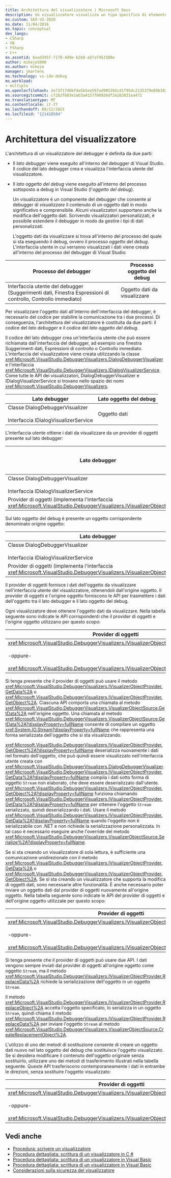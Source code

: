 ```yaml
---
title: Architettura del visualizzatore | Microsoft Docs
description: Un visualizzatore visualizza un tipo specifico di elemento dati e può consentire anche la modifica. Informazioni sull'architettura di un visualizzatore.
ms.custom: SEO-VS-2020
ms.date: 11/04/2016
ms.topic: conceptual
dev_langs:
- CSharp
- VB
- FSharp
- C++
ms.assetid: 6aad395f-7170-4d9e-b2b8-a5faf453380e
author: mikejo5000
ms.author: mikejo
manager: jmartens
ms.technology: vs-ide-debug
ms.workload:
- multiple
ms.openlocfilehash: 2e73f1746bf4a5b5ee597ad905392cd1f95dc2135379e89b102cce4381c70aa7
ms.sourcegitcommit: c72b2f603e1eb3a4157f00926df2e263831ea472
ms.translationtype: MT
ms.contentlocale: it-IT
ms.lasthandoff: 08/12/2021
ms.locfileid: "121418584"
---
```

# <a name="visualizer-architecture"></a>Architettura del visualizzatore
L'architettura di un visualizzatore del debugger è definita da due parti:

- Il *lato debugger* viene eseguito all'interno del debugger di Visual Studio. Il codice del lato debugger crea e visualizza l'interfaccia utente del visualizzatore.

- Il *lato oggetto del debug* viene eseguito all'interno del processo sottoposto a debug in Visual Studio (l'*oggetto del debug*).

  Un visualizzatore è un componente del debugger che consente al debugger di *visualizzare* il contenuto di un oggetto dati in modo significativo e comprensibile. Alcuni visualizzatori supportano anche la modifica dell'oggetto dati. Scrivendo visualizzatori personalizzati, è possibile estendere il debugger in modo da gestire i tipi di dati personalizzati.

  L'oggetto dati da visualizzare si trova all'interno del processo del quale si sta eseguendo il debug, ovvero il processo *oggetto del debug*. L'interfaccia utente in cui verranno visualizzati i dati viene creata all'interno del processo del debugger di Visual Studio:

|Processo del debugger|Processo oggetto del debug|
|----------------------|----------------------|
|Interfaccia utente del debugger (Suggerimenti dati, Finestra Espressioni di controllo, Controllo immediato)|Oggetto dati da visualizzare|

 Per visualizzare l'oggetto dati all'interno dell'interfaccia del debugger, è necessario del codice per stabilire la comunicazione tra i due processi. Di conseguenza, l'architettura del visualizzatore è costituita da due parti: il codice del *lato debugger* e il codice del *lato oggetto del debug*.

 Il codice del lato debugger crea un'interfaccia utente che può essere richiamata dall'interfaccia del debugger, ad esempio una finestra Suggerimenti dati, Espressioni di controllo o Controllo immediato. L'interfaccia del visualizzatore viene creata utilizzando la classe <xref:Microsoft.VisualStudio.DebuggerVisualizers.DialogDebuggerVisualizer> e l'interfaccia <xref:Microsoft.VisualStudio.DebuggerVisualizers.IDialogVisualizerService>. Come tutte le API dei visualizzatori, DialogDebuggerVisualizer e IDialogVisualizerService si trovano nello spazio dei nomi <xref:Microsoft.VisualStudio.DebuggerVisualizers>.

|Lato debugger|Lato oggetto del debug|
|-------------------|-------------------|
|Classe DialogDebuggerVisualizer<br /><br /> Interfaccia IDialogVisualizerService|Oggetto dati|

 L'interfaccia utente ottiene i dati da visualizzare da un provider di oggetti presente sul lato debugger:

|Lato debugger|Lato oggetto del debug|
|-------------------|-------------------|
|Classe DialogDebuggerVisualizer<br /><br /> Interfaccia IDialogVisualizerService|Oggetto dati|
|Provider di oggetti (implementa l'interfaccia <xref:Microsoft.VisualStudio.DebuggerVisualizers.IVisualizerObjectProvider>)||

 Sul lato oggetto del debug è presente un oggetto corrispondente denominato origine oggetto:

|Lato debugger|Lato oggetto del debug|
|-------------------|-------------------|
|Classe DialogDebuggerVisualizer<br /><br /> Interfaccia IDialogVisualizerService|Oggetto dati|
|Provider di oggetti (implementa l'interfaccia <xref:Microsoft.VisualStudio.DebuggerVisualizers.IVisualizerObjectProvider>)|Origine oggetto (derivata dalla classe <xref:Microsoft.VisualStudio.DebuggerVisualizers.VisualizerObjectSource>).|

 Il provider di oggetti fornisce i dati dell'oggetto da visualizzare nell'interfaccia utente del visualizzatore, ottenendoli dall'origine oggetto. Il provider di oggetti e l'origine oggetto forniscono le API per trasmettere i dati dell'oggetto tra il lato debugger e il lato oggetto del debug.

 Ogni visualizzatore deve ottenere l'oggetto dati da visualizzare. Nella tabella seguente sono indicate le API corrispondenti che il provider di oggetti e l'origine oggetto utilizzano per questo scopo:

|Provider di oggetti|Origine oggetto|
|---------------------|-------------------|
|<xref:Microsoft.VisualStudio.DebuggerVisualizers.IVisualizerObjectProvider.GetData%2A><br /><br /> -oppure-<br /><br /> <xref:Microsoft.VisualStudio.DebuggerVisualizers.IVisualizerObjectProvider.GetObject%2A>|<xref:Microsoft.VisualStudio.DebuggerVisualizers.VisualizerObjectSource.GetData%2A>|

 Si tenga presente che il provider di oggetti può usare il metodo <xref:Microsoft.VisualStudio.DebuggerVisualizers.IVisualizerObjectProvider.GetData%2A> o <xref:Microsoft.VisualStudio.DebuggerVisualizers.IVisualizerObjectProvider.GetObject%2A>. Ciascuna API comporta una chiamata al metodo <xref:Microsoft.VisualStudio.DebuggerVisualizers.VisualizerObjectSource.GetData%2A> nell'origine oggetto. Una chiamata al metodo <xref:Microsoft.VisualStudio.DebuggerVisualizers.VisualizerObjectSource.GetData%2A?displayProperty=fullName> consente di compilare un oggetto <xref:System.IO.Stream?displayProperty=fullName> che rappresenta una forma serializzata dell'oggetto che si sta visualizzando.

 <xref:Microsoft.VisualStudio.DebuggerVisualizers.IVisualizerObjectProvider.GetObject%2A?displayProperty=fullName> deserializza nuovamente i dati nel formato dell'oggetto, che può quindi essere visualizzato nell'interfaccia utente creata con <xref:Microsoft.VisualStudio.DebuggerVisualizers.DialogDebuggerVisualizer>. <xref:Microsoft.VisualStudio.DebuggerVisualizers.IVisualizerObjectProvider.GetData%2A?displayProperty=fullName> compila i dati sotto forma di oggetto `Stream` non elaborato, che deve essere deserializzato dall'utente. <xref:Microsoft.VisualStudio.DebuggerVisualizers.IVisualizerObjectProvider.GetObject%2A?displayProperty=fullName> funziona chiamando <xref:Microsoft.VisualStudio.DebuggerVisualizers.IVisualizerObjectProvider.GetData%2A?displayProperty=fullName> per ottenere l'oggetto `Stream` serializzato, quindi deserializzando i dati. Usare il metodo <xref:Microsoft.VisualStudio.DebuggerVisualizers.IVisualizerObjectProvider.GetData%2A?displayProperty=fullName> quando l'oggetto non è serializzabile con .NET e non richiede la serializzazione personalizzata. In tal caso è necessario eseguire anche l'override del metodo <xref:Microsoft.VisualStudio.DebuggerVisualizers.VisualizerObjectSource.Serialize%2A?displayProperty=fullName>.

 Se si sta creando un visualizzatore di sola lettura, è sufficiente una comunicazione unidirezionale con il metodo <xref:Microsoft.VisualStudio.DebuggerVisualizers.IVisualizerObjectProvider.GetData%2A> o <xref:Microsoft.VisualStudio.DebuggerVisualizers.IVisualizerObjectProvider.GetObject%2A>. Se si sta creando un visualizzatore che supporta la modifica di oggetti dati, sono necessarie altre funzionalità. È anche necessario poter inviare un oggetto dati dal provider di oggetti nuovamente all'origine oggetto. Nella tabella seguente sono indicate le API del provider di oggetti e dell'origine oggetto utilizzate per questo scopo:

|Provider di oggetti|Origine oggetto|
|---------------------|-------------------|
|<xref:Microsoft.VisualStudio.DebuggerVisualizers.IVisualizerObjectProvider.ReplaceData%2A><br /><br /> -oppure-<br /><br /> <xref:Microsoft.VisualStudio.DebuggerVisualizers.IVisualizerObjectProvider.ReplaceObject%2A>|<xref:Microsoft.VisualStudio.DebuggerVisualizers.VisualizerObjectSource.CreateReplacementObject%2A>|

 Si tenga presente che il provider di oggetti può usare due API. I dati vengono sempre inviati dal provider di oggetti all'origine oggetto come oggetto `Stream`, ma il metodo <xref:Microsoft.VisualStudio.DebuggerVisualizers.IVisualizerObjectProvider.ReplaceData%2A> richiede la serializzazione dell'oggetto in un oggetto `Stream`.

 Il metodo <xref:Microsoft.VisualStudio.DebuggerVisualizers.IVisualizerObjectProvider.ReplaceObject%2A> accetta l'oggetto specificato, lo serializza in un oggetto `Stream`, quindi chiama il metodo <xref:Microsoft.VisualStudio.DebuggerVisualizers.IVisualizerObjectProvider.ReplaceData%2A> per inviare l'oggetto `Stream` al metodo <xref:Microsoft.VisualStudio.DebuggerVisualizers.VisualizerObjectSource.CreateReplacementObject%2A>.

 L'utilizzo di uno dei metodi di sostituzione consente di creare un oggetto dati nuovo nel lato oggetto del debug che sostituisce l'oggetto visualizzato. Se si desidera modificare il contenuto dell'oggetto originale senza sostituirlo, utilizzare uno dei metodi di trasferimento illustrati nella tabella seguente. Queste API trasferiscono contemporaneamente i dati in entrambe le direzioni, senza sostituire l'oggetto visualizzato:

|Provider di oggetti|Origine oggetto|
|---------------------|-------------------|
|<xref:Microsoft.VisualStudio.DebuggerVisualizers.IVisualizerObjectProvider.TransferData%2A><br /><br /> -oppure-<br /><br /> <xref:Microsoft.VisualStudio.DebuggerVisualizers.IVisualizerObjectProvider.TransferObject%2A>|<xref:Microsoft.VisualStudio.DebuggerVisualizers.VisualizerObjectSource.TransferData%2A>|

## <a name="see-also"></a>Vedi anche
- [Procedura: scrivere un visualizzatore](create-custom-visualizers-of-data.md)
- [Procedura dettagliata: scrittura di un visualizzatore in C #](../debugger/walkthrough-writing-a-visualizer-in-csharp.md)
- [Procedura dettagliata: scrittura di un visualizzatore in Visual Basic](../debugger/walkthrough-writing-a-visualizer-in-visual-basic.md)
- [Procedura dettagliata: scrittura di un visualizzatore in Visual Basic](../debugger/walkthrough-writing-a-visualizer-in-visual-basic.md)
- [Considerazioni sulla sicurezza del visualizzatore](../debugger/visualizer-security-considerations.md)